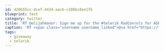 ```yaml
---
id: d20b55cc-dcef-4434-aacb-c186bc8ee1fb
blueprint: text
category: twitter
title: 'RT @elijahmanor: Sign me up for the #telerik RadConrols for ASP.NET AJAX #giveaway http://bit.ly/telerikgiveaway'
caption: 'RT <span class="username username_linked">@<a href="https://twitter.com/elijahmanor" title="Elijah Manor">elijahmanor</a></span>: Sign me up for the <span class="hashtag hashtag_local">#<a href="http://tweettemp.darylchymko.ca/?tag=telerik">telerik</a> RadConrols for ASP.NET AJAX <span class="hashtag hashtag_local">#<a href="http://tweettemp.darylchymko.ca/?tag=giveaway">giveaway</a> http://bit.ly/telerikgiveaway'
tags:
  - giveaway
  - telerik
---
```

